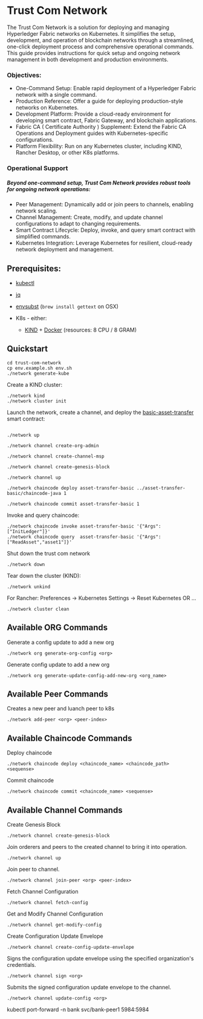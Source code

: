# Trust Com Network

 The Trust Com Network is a solution for deploying and managing Hyperledger Fabric networks on Kubernetes. It simplifies the setup, development, and operation of blockchain networks through a streamlined, one-click deployment process and comprehensive operational commands. This guide provides instructions for quick setup and ongoing network management in both development and production environments.

### Objectives:
- One-Command Setup: Enable rapid deployment of a Hyperledger Fabric network with a single command.
- Production Reference: Offer a guide for deploying production-style networks on Kubernetes.
- Development Platform: Provide a cloud-ready environment for developing smart contract, Fabric Gateway, and blockchain applications.
- Fabric CA ( Certificate Authority ) Supplement: Extend the Fabric CA Operations and Deployment guides with Kubernetes-specific configurations.
- Platform Flexibility: Run on any Kubernetes cluster, including KIND, Rancher Desktop, or other K8s platforms.

### Operational Support
##### Beyond one-command setup, Trust Com Network provides robust tools for ongoing network operations:
- Peer Management: Dynamically add or join peers to channels, enabling network scaling.
- Channel Management: Create, modify, and update channel configurations to adapt to changing requirements.
- Smart Contract Lifecycle: Deploy, invoke, and query smart contract with simplified commands.
- Kubernetes Integration: Leverage Kubernetes for resilient, cloud-ready network deployment and management.

## Prerequisites:

- [kubectl](https://kubernetes.io/docs/tasks/tools/)
- [jq](https://stedolan.github.io/jq/)
- [envsubst](https://www.gnu.org/software/gettext/manual/html_node/envsubst-Invocation.html) (`brew install gettext` on OSX)

- K8s - either:
  - [KIND](https://kind.sigs.k8s.io/docs/user/quick-start/#installation) + [Docker](https://www.docker.com) (resources: 8 CPU / 8 GRAM) 

## Quickstart 

```shell
cd trust-com-network
cp env.example.sh env.sh
./network generate-kube
```

Create a KIND cluster:  
```shell
./network kind
./network cluster init
```


Launch the network, create a channel, and deploy the [basic-asset-transfer](../asset-transfer-basic) smart contract: 
```shell

./network up

./network channel create-org-admin

./network channel create-channel-msp

./network channel create-genesis-block

./network channel up

./network chaincode deploy asset-transfer-basic ../asset-transfer-basic/chaincode-java 1

./network chaincode commit asset-transfer-basic 1
```

Invoke and query chaincode:
```shell
./network chaincode invoke asset-transfer-basic '{"Args":["InitLedger"]}'
./network chaincode query  asset-transfer-basic '{"Args":["ReadAsset","asset1"]}'
```

Shut down the trust com network 
```shell
./network down 
```

Tear down the cluster (KIND): 
```shell
./network unkind
```

For Rancher: Preferences -> Kubernetes Settings -> Reset Kubernetes  OR ...
```shell
./network cluster clean
```

## Available ORG Commands
Generate a config update to add a new org
```shell
./network org generate-org-config <org>
```

Generate config update to add a new org
```shell
./network org generate-update-config-add-new-org <org_name>
```


## Available Peer Commands
Creates a new peer and luanch peer to k8s
```shell
./network add-peer <org> <peer-index>
```

## Available Chaincode Commands
Deploy chaincode
```shell
./network chaincode deploy <chaincode_name> <chaincode_path> <sequense>
```

Commit chaincode
```shell
./network chaincode commit <chaincode_name> <sequense>
```

## Available Channel Commands
Create Genesis Block
```shell
./network channel create-genesis-block
```

Join orderers and peers to the created channel to bring it into operation.
```shell
./network channel up
```

Join peer to channel.
```shell
./network channel join-peer <org> <peer-index>
```

Fetch Channel Configuration
```shell
./network channel fetch-config
```

Get and Modify Channel Configuration
```shell
./network channel get-modify-config
```

Create Configuration Update Envelope
```shell
./network channel create-config-update-envelope
```

Signs the configuration update envelope using the specified organization's credentials.
```shell
./network channel sign <org>
```

Submits the signed configuration update envelope to the channel.
```shell
./network channel update-config <org>
```

kubectl port-forward -n bank svc/bank-peer1 5984:5984
